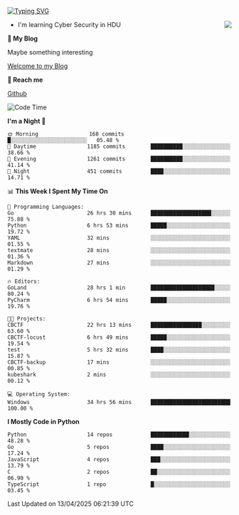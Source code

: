 [![Typing SVG](https://readme-typing-svg.herokuapp.com?font=Fira+Code&pause=1000&random=false&width=450&height=60&lines=Hello+%F0%9F%91%8B%F0%9F%8F%BB;I'm+JBNRZ)](https://git.io/typing-svg)

<a href="#">
  <img align="right" src="https://github-readme-stats.vercel.app/api?username=JBNRZ&show_icons=true&bg_color=15,f2f7fd,E0EAFC" />
</a>

- I'm learning Cyber Security in HDU

 **🌱 My Blog**

Maybe something interesting

[Welcome to my Blog](https://jbnrz.com.cn/)

 **💬 Reach me** 

[Github](https://github.com/JBNRZ)


<!--START_SECTION:waka-->
![Code Time](http://img.shields.io/badge/Code%20Time-1%2C143%20hrs%2046%20mins-blue)

**I'm a Night 🦉** 

```text
🌞 Morning                168 commits         █░░░░░░░░░░░░░░░░░░░░░░░░   05.48 % 
🌆 Daytime                1185 commits        ██████████░░░░░░░░░░░░░░░   38.66 % 
🌃 Evening                1261 commits        ██████████░░░░░░░░░░░░░░░   41.14 % 
🌙 Night                  451 commits         ████░░░░░░░░░░░░░░░░░░░░░   14.71 % 
```


📊 **This Week I Spent My Time On** 

```text
💬 Programming Languages: 
Go                       26 hrs 30 mins      ███████████████████░░░░░░   75.88 % 
Python                   6 hrs 53 mins       █████░░░░░░░░░░░░░░░░░░░░   19.72 % 
YAML                     32 mins             ░░░░░░░░░░░░░░░░░░░░░░░░░   01.55 % 
textmate                 28 mins             ░░░░░░░░░░░░░░░░░░░░░░░░░   01.36 % 
Markdown                 27 mins             ░░░░░░░░░░░░░░░░░░░░░░░░░   01.29 % 

🔥 Editors: 
GoLand                   28 hrs 1 min        ████████████████████░░░░░   80.24 % 
PyCharm                  6 hrs 54 mins       █████░░░░░░░░░░░░░░░░░░░░   19.76 % 

🐱‍💻 Projects: 
CBCTF                    22 hrs 13 mins      ████████████████░░░░░░░░░   63.60 % 
CBCTF-locust             6 hrs 49 mins       █████░░░░░░░░░░░░░░░░░░░░   19.54 % 
test                     5 hrs 32 mins       ████░░░░░░░░░░░░░░░░░░░░░   15.87 % 
CBCTF-backup             17 mins             ░░░░░░░░░░░░░░░░░░░░░░░░░   00.85 % 
kubeshark                2 mins              ░░░░░░░░░░░░░░░░░░░░░░░░░   00.12 % 

💻 Operating System: 
Windows                  34 hrs 56 mins      █████████████████████████   100.00 % 
```

**I Mostly Code in Python** 

```text
Python                   14 repos            ████████████░░░░░░░░░░░░░   48.28 % 
Go                       5 repos             ████░░░░░░░░░░░░░░░░░░░░░   17.24 % 
JavaScript               4 repos             ███░░░░░░░░░░░░░░░░░░░░░░   13.79 % 
C                        2 repos             ██░░░░░░░░░░░░░░░░░░░░░░░   06.90 % 
TypeScript               1 repo              █░░░░░░░░░░░░░░░░░░░░░░░░   03.45 % 
```




 Last Updated on 13/04/2025 06:21:39 UTC
<!--END_SECTION:waka-->
